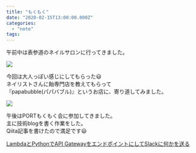 ```yaml
---
title: "もくもく"
date: "2020-02-15T13:00:00.000Z"
categories: 
  - "note"
tags: 
---
```


午前中は表参道のネイルサロンに行ってきました。

![](/images/2020-02-15-12-28-30-736105191591377479489.jpg)

今回は大人っぽい感じにしてもらった😃  
ネイリストさんに飴専門店を教えてもらって  
『papabubble(パパバブル)』というお店に、寄り道してみました。

![](/images/2020-02-15-12-27-56-0604740783702523588684.jpg)

午後はPORTもくもく会に参加してきました。  
主に技術blogを書く作業をした。  
Qiita記事を書けたので満足です😃

[LambdaとPythonでAPI GatewayをエンドポイントにしてSlackに何かを送る](https://qiita.com/suwa3/items/2d1f05c77b5641f98619)
